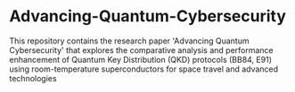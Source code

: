 # Advancing-Quantum-Cybersecurity
This repository contains the research paper 'Advancing Quantum Cybersecurity' that explores the comparative analysis and performance enhancement of Quantum Key Distribution (QKD) protocols (BB84, E91) using room-temperature superconductors for space travel and advanced technologies
